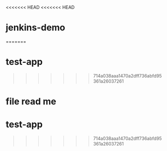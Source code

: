 <<<<<<< HEAD
<<<<<<< HEAD
# jenkins-demo
=======
# test-app
>>>>>>> 714a038aaa1470a2dff736abfd95361a26037261

file read me
=======
# test-app
>>>>>>> 714a038aaa1470a2dff736abfd95361a26037261
